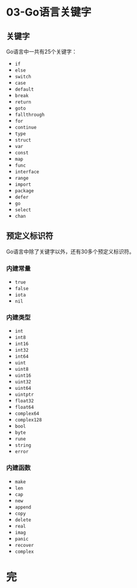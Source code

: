# 03-Go语言关键字

## 关键字

Go语言中一共有25个关键字：

- `if`
- `else`
- `switch`
- `case`
- `default`
- `break`
- `return`
- `goto`
- `fallthrough`
- `for`
- `continue`
- `type`
- `struct`
- `var`
- `const`
- `map`
- `func`
- `interface`
- `range`
- `import`
- `package`
- `defer`
- `go`
- `select`
- `chan`

## 预定义标识符

Go语言中除了关键字以外，还有30多个预定义标识符。

### 内建常量

- `true`
- `false`
- `iota`
- `nil`

### 内建类型	

- `int`
- `int8`
- `int16`
- `int32`
- `int64`
- `uint`
- `uint8`
- `uint16`
- `uint32`
- `uint64`
- `uintptr`
- `float32`
- `float64`
- `complex64`
- `complex128`
- `bool`
- `byte`
- `rune`
- `string`
- `error`

### 内建函数

- `make`
- `len`
- `cap`
- `new`
- `append`
- `copy`
- `delete`
- `real`
- `imag`
- `panic`
- `recover`
- `complex`


# 完